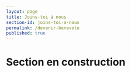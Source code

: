 ```yaml
---
layout: page
title: Joins-toi à nous
section-id: joins-toi-a-nous
permalink: /devenir-benevole
published: true
--- 
```


# Section en construction
